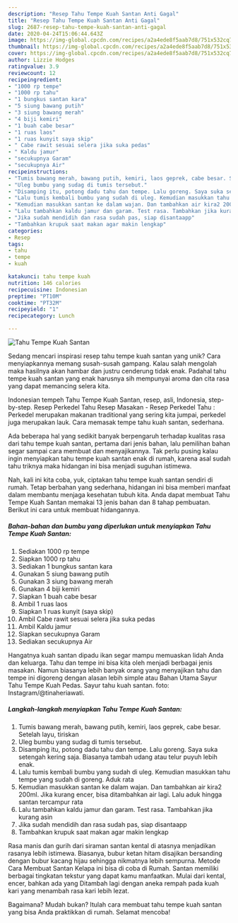 ```yaml
---
description: "Resep Tahu Tempe Kuah Santan Anti Gagal"
title: "Resep Tahu Tempe Kuah Santan Anti Gagal"
slug: 2687-resep-tahu-tempe-kuah-santan-anti-gagal
date: 2020-04-24T15:06:44.643Z
image: https://img-global.cpcdn.com/recipes/a2a4ede8f5aab7d8/751x532cq70/tahu-tempe-kuah-santan-foto-resep-utama.jpg
thumbnail: https://img-global.cpcdn.com/recipes/a2a4ede8f5aab7d8/751x532cq70/tahu-tempe-kuah-santan-foto-resep-utama.jpg
cover: https://img-global.cpcdn.com/recipes/a2a4ede8f5aab7d8/751x532cq70/tahu-tempe-kuah-santan-foto-resep-utama.jpg
author: Lizzie Hodges
ratingvalue: 3.9
reviewcount: 12
recipeingredient:
- "1000 rp tempe"
- "1000 rp tahu"
- "1 bungkus santan kara"
- "5 siung bawang putih"
- "3 siung bawang merah"
- "4 biji kemiri"
- "1 buah cabe besar"
- "1 ruas laos"
- "1 ruas kunyit saya skip"
- " Cabe rawit sesuai selera jika suka pedas"
- " Kaldu jamur"
- "secukupnya Garam"
- "secukupnya Air"
recipeinstructions:
- "Tumis bawang merah, bawang putih, kemiri, laos geprek, cabe besar. Setelah layu, tiriskan"
- "Uleg bumbu yang sudag di tumis tersebut."
- "Disamping itu, potong dadu tahu dan tempe. Lalu goreng. Saya suka setengah kering saja. Biasanya tambah udang atau telur puyuh lebih enak."
- "Lalu tumis kembali bumbu yang sudah di uleg. Kemudian masukkan tahu tempe yang sudah di goreng. Aduk rata"
- "Kemudian masukkan santan ke dalam wajan. Dan tambahkan air kira2 200ml. Jika kurang encer, bisa ditambahkan air lagi. Lalu aduk hingga santan tercampur rata"
- "Lalu tambahkan kaldu jamur dan garam. Test rasa. Tambahkan jika kurang asin"
- "Jika sudah mendidih dan rasa sudah pas, siap disantaapp"
- "Tambahkan krupuk saat makan agar makin lengkap"
categories:
- Resep
tags:
- tahu
- tempe
- kuah

katakunci: tahu tempe kuah 
nutrition: 146 calories
recipecuisine: Indonesian
preptime: "PT10M"
cooktime: "PT32M"
recipeyield: "1"
recipecategory: Lunch

---
```



![Tahu Tempe Kuah Santan](https://img-global.cpcdn.com/recipes/a2a4ede8f5aab7d8/751x532cq70/tahu-tempe-kuah-santan-foto-resep-utama.jpg)

Sedang mencari inspirasi resep tahu tempe kuah santan yang unik? Cara menyiapkannya memang susah-susah gampang. Kalau salah mengolah maka hasilnya akan hambar dan justru cenderung tidak enak. Padahal tahu tempe kuah santan yang enak harusnya sih mempunyai aroma dan cita rasa yang dapat memancing selera kita.

Indonesian tempeh Tahu Tempe Kuah Santan, resep, asli, Indonesia, step-by-step. Resep Perkedel Tahu Resep Masakan - Resep Perkedel Tahu : Perkedel merupakan makanan traditional yang sering kita jumpai, perkedel juga merupakan lauk. Cara memasak tempe tahu kuah santan, sederhana.

Ada beberapa hal yang sedikit banyak berpengaruh terhadap kualitas rasa dari tahu tempe kuah santan, pertama dari jenis bahan, lalu pemilihan bahan segar sampai cara membuat dan menyajikannya. Tak perlu pusing kalau ingin menyiapkan tahu tempe kuah santan enak di rumah, karena asal sudah tahu triknya maka hidangan ini bisa menjadi suguhan istimewa.


Nah, kali ini kita coba, yuk, ciptakan tahu tempe kuah santan sendiri di rumah. Tetap berbahan yang sederhana, hidangan ini bisa memberi manfaat dalam membantu menjaga kesehatan tubuh kita. Anda dapat membuat Tahu Tempe Kuah Santan memakai 13 jenis bahan dan 8 tahap pembuatan. Berikut ini cara untuk membuat hidangannya.

<!--inarticleads1-->

##### Bahan-bahan dan bumbu yang diperlukan untuk menyiapkan Tahu Tempe Kuah Santan:

1. Sediakan 1000 rp tempe
1. Siapkan 1000 rp tahu
1. Sediakan 1 bungkus santan kara
1. Gunakan 5 siung bawang putih
1. Gunakan 3 siung bawang merah
1. Gunakan 4 biji kemiri
1. Siapkan 1 buah cabe besar
1. Ambil 1 ruas laos
1. Siapkan 1 ruas kunyit (saya skip)
1. Ambil  Cabe rawit sesuai selera jika suka pedas
1. Ambil  Kaldu jamur
1. Siapkan secukupnya Garam
1. Sediakan secukupnya Air


Hangatnya kuah santan dipadu ikan segar mampu memuaskan lidah Anda dan keluarga. Tahu dan tempe ini bisa kita oleh menjadi berbagai jenis masakan. Namun biasanya lebih banyak orang yang menyajikan tahu dan tempe ini digoreng dengan alasan lebih simple atau Bahan Utama Sayur Tahu Tempe Kuah Pedas. Sayur tahu kuah santan. foto: Instagram/@tinaheriawati. 

<!--inarticleads2-->

##### Langkah-langkah menyiapkan Tahu Tempe Kuah Santan:

1. Tumis bawang merah, bawang putih, kemiri, laos geprek, cabe besar. Setelah layu, tiriskan
1. Uleg bumbu yang sudag di tumis tersebut.
1. Disamping itu, potong dadu tahu dan tempe. Lalu goreng. Saya suka setengah kering saja. Biasanya tambah udang atau telur puyuh lebih enak.
1. Lalu tumis kembali bumbu yang sudah di uleg. Kemudian masukkan tahu tempe yang sudah di goreng. Aduk rata
1. Kemudian masukkan santan ke dalam wajan. Dan tambahkan air kira2 200ml. Jika kurang encer, bisa ditambahkan air lagi. Lalu aduk hingga santan tercampur rata
1. Lalu tambahkan kaldu jamur dan garam. Test rasa. Tambahkan jika kurang asin
1. Jika sudah mendidih dan rasa sudah pas, siap disantaapp
1. Tambahkan krupuk saat makan agar makin lengkap


Rasa manis dan gurih dari siraman santan kental di atasnya menjadikan rasanya lebih istimewa. Biasanya, bubur ketan hitam disajikan bersanding dengan bubur kacang hijau sehingga nikmatnya lebih sempurna. Metode Cara Membuat Santan Kelapa ini bisa di coba di Rumah. Santan memiliki berbagai tingkatan tekstur yang dapat kamu manfaatkan. Mulai dari kental, encer, bahkan ada yang Ditambah lagi dengan aneka rempah pada kuah kari yang menambah rasa kari lebih lezat. 

Bagaimana? Mudah bukan? Itulah cara membuat tahu tempe kuah santan yang bisa Anda praktikkan di rumah. Selamat mencoba!
